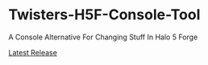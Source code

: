 # Twisters-H5F-Console-Tool
A Console Alternative For Changing Stuff In Halo 5 Forge


[Latest Release](https://github.com/theTwist84/Twisters-H5F-Console-Tool/releases/tag/0.1.3)
